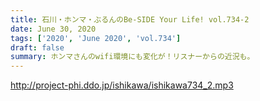 ```yaml
---
title: 石川・ホンマ・ぶるんのBe-SIDE Your Life! vol.734-2
date: June 30, 2020
tags: ['2020', 'June 2020', 'vol.734']
draft: false
summary: ホンマさんのwifi環境にも変化が！リスナーからの近況も。
---
```


http://project-phi.ddo.jp/ishikawa/ishikawa734_2.mp3